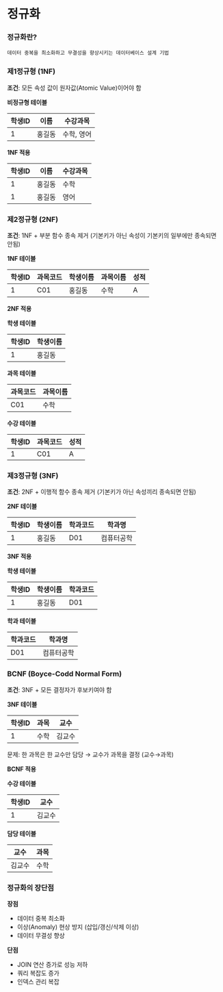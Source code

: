 # 정규화

### 정규화란?
```
데이터 중복을 최소화하고 무결성을 향상시키는 데이터베이스 설계 기법
```

### 제1정규형 (1NF)

**조건**: 모든 속성 값이 원자값(Atomic Value)이어야 함

**비정규형 테이블**

|학생ID|이름 |수강과목  |
|----|---|------|
|1   |홍길동|수학, 영어|

**1NF 적용**

|학생ID|이름 |수강과목|
|----|---|----|
|1   |홍길동|수학  |
|1   |홍길동|영어  |

### 제2정규형 (2NF)

**조건**: 1NF + 부분 함수 종속 제거 (기본키가 아닌 속성이 기본키의 일부에만 종속되면 안됨)

**1NF 테이블**

|학생ID|과목코드|학생이름|과목이름|성적|
|----|----|----|----|--|
|1   |C01 |홍길동 |수학  |A |

**2NF 적용**

**학생 테이블**

|학생ID|학생이름|
|----|----|
|1   |홍길동 |

**과목 테이블**

|과목코드|과목이름|
|----|----|
|C01 |수학  |

**수강 테이블**

|학생ID|과목코드|성적|
|----|----|--|
|1   |C01 |A |

### 제3정규형 (3NF)

**조건**: 2NF + 이행적 함수 종속 제거 (기본키가 아닌 속성끼리 종속되면 안됨)

**2NF 테이블**

|학생ID|학생이름|학과코드|학과명  |
|----|----|----|-----|
|1   |홍길동 |D01 |컴퓨터공학|

**3NF 적용**

**학생 테이블**

|학생ID|학생이름|학과코드|
|----|----|----|
|1   |홍길동 |D01 |

**학과 테이블**

|학과코드|학과명  |
|----|-----|
|D01 |컴퓨터공학|

### BCNF (Boyce-Codd Normal Form)

**조건**: 3NF + 모든 결정자가 후보키여야 함

**3NF 테이블**

|학생ID|과목|교수 |
|----|--|---|
|1   |수학|김교수|

문제: 한 과목은 한 교수만 담당 → 교수가 과목을 결정 (교수→과목)

**BCNF 적용**

**수강 테이블**

|학생ID|교수 |
|----|---|
|1   |김교수|

**담당 테이블**

|교수 |과목|
|---|--|
|김교수|수학|


### 정규화의 장단점

**장점**

- 데이터 중복 최소화
- 이상(Anomaly) 현상 방지 (삽입/갱신/삭제 이상)
- 데이터 무결성 향상

**단점**

- JOIN 연산 증가로 성능 저하
- 쿼리 복잡도 증가
- 인덱스 관리 복잡